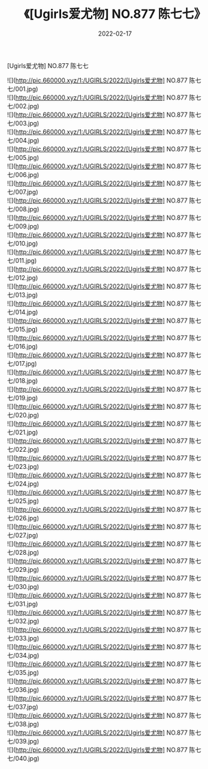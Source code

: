 ﻿---
layout: post
title:  《[Ugirls爱尤物] NO.877 陈七七》
date:   2022-02-17
img: http://pic.660000.xyz/1:/UGIRLS/2022/[Ugirls爱尤物] NO.877 陈七七/000.jpg
categories: [美女, 清纯, 唯美]
---

[Ugirls爱尤物] NO.877 陈七七

 ![](http://pic.660000.xyz/1:/UGIRLS/2022/[Ugirls爱尤物] NO.877 陈七七/001.jpg) <br>![](http://pic.660000.xyz/1:/UGIRLS/2022/[Ugirls爱尤物] NO.877 陈七七/002.jpg) <br>![](http://pic.660000.xyz/1:/UGIRLS/2022/[Ugirls爱尤物] NO.877 陈七七/003.jpg) <br>![](http://pic.660000.xyz/1:/UGIRLS/2022/[Ugirls爱尤物] NO.877 陈七七/004.jpg) <br>![](http://pic.660000.xyz/1:/UGIRLS/2022/[Ugirls爱尤物] NO.877 陈七七/005.jpg) <br>![](http://pic.660000.xyz/1:/UGIRLS/2022/[Ugirls爱尤物] NO.877 陈七七/006.jpg) <br>![](http://pic.660000.xyz/1:/UGIRLS/2022/[Ugirls爱尤物] NO.877 陈七七/007.jpg) <br>![](http://pic.660000.xyz/1:/UGIRLS/2022/[Ugirls爱尤物] NO.877 陈七七/008.jpg) <br>![](http://pic.660000.xyz/1:/UGIRLS/2022/[Ugirls爱尤物] NO.877 陈七七/009.jpg) <br>![](http://pic.660000.xyz/1:/UGIRLS/2022/[Ugirls爱尤物] NO.877 陈七七/010.jpg) <br>![](http://pic.660000.xyz/1:/UGIRLS/2022/[Ugirls爱尤物] NO.877 陈七七/011.jpg) <br>![](http://pic.660000.xyz/1:/UGIRLS/2022/[Ugirls爱尤物] NO.877 陈七七/012.jpg) <br>![](http://pic.660000.xyz/1:/UGIRLS/2022/[Ugirls爱尤物] NO.877 陈七七/013.jpg) <br>![](http://pic.660000.xyz/1:/UGIRLS/2022/[Ugirls爱尤物] NO.877 陈七七/014.jpg) <br>![](http://pic.660000.xyz/1:/UGIRLS/2022/[Ugirls爱尤物] NO.877 陈七七/015.jpg) <br>![](http://pic.660000.xyz/1:/UGIRLS/2022/[Ugirls爱尤物] NO.877 陈七七/016.jpg) <br>![](http://pic.660000.xyz/1:/UGIRLS/2022/[Ugirls爱尤物] NO.877 陈七七/017.jpg) <br>![](http://pic.660000.xyz/1:/UGIRLS/2022/[Ugirls爱尤物] NO.877 陈七七/018.jpg) <br>![](http://pic.660000.xyz/1:/UGIRLS/2022/[Ugirls爱尤物] NO.877 陈七七/019.jpg) <br>![](http://pic.660000.xyz/1:/UGIRLS/2022/[Ugirls爱尤物] NO.877 陈七七/020.jpg) <br>![](http://pic.660000.xyz/1:/UGIRLS/2022/[Ugirls爱尤物] NO.877 陈七七/021.jpg) <br>![](http://pic.660000.xyz/1:/UGIRLS/2022/[Ugirls爱尤物] NO.877 陈七七/022.jpg) <br>![](http://pic.660000.xyz/1:/UGIRLS/2022/[Ugirls爱尤物] NO.877 陈七七/023.jpg) <br>![](http://pic.660000.xyz/1:/UGIRLS/2022/[Ugirls爱尤物] NO.877 陈七七/024.jpg) <br>![](http://pic.660000.xyz/1:/UGIRLS/2022/[Ugirls爱尤物] NO.877 陈七七/025.jpg) <br>![](http://pic.660000.xyz/1:/UGIRLS/2022/[Ugirls爱尤物] NO.877 陈七七/026.jpg) <br>![](http://pic.660000.xyz/1:/UGIRLS/2022/[Ugirls爱尤物] NO.877 陈七七/027.jpg) <br>![](http://pic.660000.xyz/1:/UGIRLS/2022/[Ugirls爱尤物] NO.877 陈七七/028.jpg) <br>![](http://pic.660000.xyz/1:/UGIRLS/2022/[Ugirls爱尤物] NO.877 陈七七/029.jpg) <br>![](http://pic.660000.xyz/1:/UGIRLS/2022/[Ugirls爱尤物] NO.877 陈七七/030.jpg) <br>![](http://pic.660000.xyz/1:/UGIRLS/2022/[Ugirls爱尤物] NO.877 陈七七/031.jpg) <br>![](http://pic.660000.xyz/1:/UGIRLS/2022/[Ugirls爱尤物] NO.877 陈七七/032.jpg) <br>![](http://pic.660000.xyz/1:/UGIRLS/2022/[Ugirls爱尤物] NO.877 陈七七/033.jpg) <br>![](http://pic.660000.xyz/1:/UGIRLS/2022/[Ugirls爱尤物] NO.877 陈七七/034.jpg) <br>![](http://pic.660000.xyz/1:/UGIRLS/2022/[Ugirls爱尤物] NO.877 陈七七/035.jpg) <br>![](http://pic.660000.xyz/1:/UGIRLS/2022/[Ugirls爱尤物] NO.877 陈七七/036.jpg) <br>![](http://pic.660000.xyz/1:/UGIRLS/2022/[Ugirls爱尤物] NO.877 陈七七/037.jpg) <br>![](http://pic.660000.xyz/1:/UGIRLS/2022/[Ugirls爱尤物] NO.877 陈七七/038.jpg) <br>![](http://pic.660000.xyz/1:/UGIRLS/2022/[Ugirls爱尤物] NO.877 陈七七/039.jpg) <br>![](http://pic.660000.xyz/1:/UGIRLS/2022/[Ugirls爱尤物] NO.877 陈七七/040.jpg) <br>